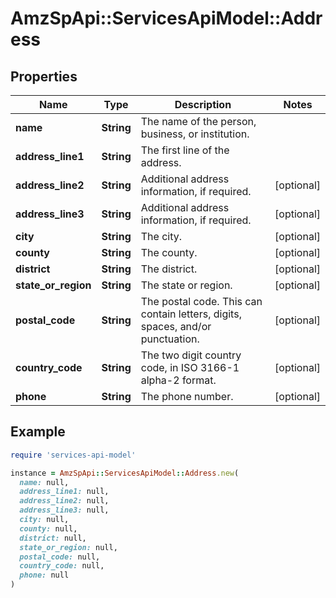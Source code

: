 # AmzSpApi::ServicesApiModel::Address

## Properties

| Name | Type | Description | Notes |
| ---- | ---- | ----------- | ----- |
| **name** | **String** | The name of the person, business, or institution. |  |
| **address_line1** | **String** | The first line of the address. |  |
| **address_line2** | **String** | Additional address information, if required. | [optional] |
| **address_line3** | **String** | Additional address information, if required. | [optional] |
| **city** | **String** | The city. | [optional] |
| **county** | **String** | The county. | [optional] |
| **district** | **String** | The district. | [optional] |
| **state_or_region** | **String** | The state or region. | [optional] |
| **postal_code** | **String** | The postal code. This can contain letters, digits, spaces, and/or punctuation. | [optional] |
| **country_code** | **String** | The two digit country code, in ISO 3166-1 alpha-2 format. | [optional] |
| **phone** | **String** | The phone number. | [optional] |

## Example

```ruby
require 'services-api-model'

instance = AmzSpApi::ServicesApiModel::Address.new(
  name: null,
  address_line1: null,
  address_line2: null,
  address_line3: null,
  city: null,
  county: null,
  district: null,
  state_or_region: null,
  postal_code: null,
  country_code: null,
  phone: null
)
```

